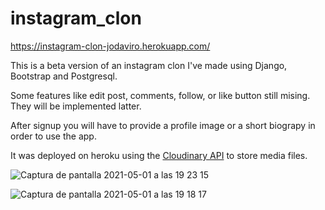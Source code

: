 # instagram_clon

https://instagram-clon-jodaviro.herokuapp.com/

This is a beta version of an instagram clon I've made using Django, Bootstrap and Postgresql.

Some features like edit post, comments, follow, or like button still mising. They will be implemented latter. 

After signup you will have to provide a profile image or a short biograpy in order to use the app.

It was deployed on heroku using the [Cloudinary API](https://elements.heroku.com/addons/cloudinary)  to store media files.
 

![Captura de pantalla 2021-05-01 a las 19 23 15](https://user-images.githubusercontent.com/31089339/116790477-a096ba80-aab4-11eb-9eed-3ad4197b70e9.png)

![Captura de pantalla 2021-05-01 a las 19 18 17](https://user-images.githubusercontent.com/31089339/116790486-abe9e600-aab4-11eb-876d-1fa2ebb0d662.png)
